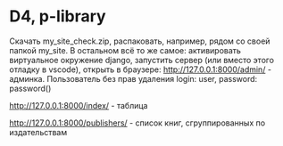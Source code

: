 # D4, p-library
Скачать my_site_check.zip, распаковать, например, рядом со своей папкой my_site. В остальном всё то же самое:
активировать виртуальное окружение django, запустить сервер (или вместо этого отладку в vscode), открыть в браузере:
http://127.0.0.1:8000/admin/ - админка.
Пользователь без прав удаления
login: user,
password: password()

http://127.0.0.1:8000/index/ - таблица

http://127.0.0.1:8000/publishers/ - список книг, сгруппированных по издательствам

